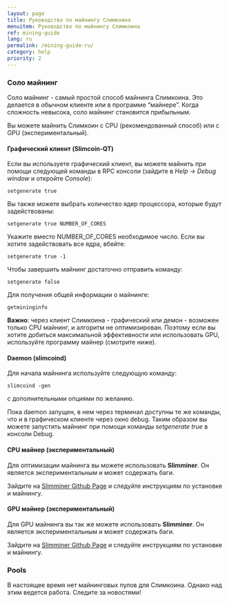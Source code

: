 ```yaml
---
layout: page
title: Руководство по майнингу Слимкоина
menuitem: Руководство по майнингу Слимкоина
ref: mining-guide
lang: ru
permalink: /mining-guide-ru/
category: help
priority: 2
---
```

### Соло майнинг

Соло майнинг - самый простой способ майнинга Слимкоина. Это делается в обычном клиенте или в программе “майнере”. Когда сложность невысока, соло майнинг становится прибыльным.

Вы можете майнить Слимкоин с CPU (рекомендованный способ) или с GPU (экспериментальный).

#### Графический клиент (Slimcoin-QT)

Если вы используете графический клиент, вы можете майнить при помощи следующей команды в RPC консоли (зайдите в _Help_ -> _Debug window_ и откройте _Console_):

`setgenerate true`

Вы также можете выбрать количество ядер процессора, которые будут задействованы:

`setgenerate true NUMBER_OF_CORES`

Укажите вместо NUMBER_OF_CORES необходимое число. Если вы хотите задействовать все ядра, вбейте:

`setgenerate true -1`

Чтобы завершить майнинг достаточно отправить команду:

`setgenerate false`

Для получения общей информации о майнинге:

`getmininginfo`

**Важно**: через клиент Слимкоина - графический или демон - возможен только CPU майнинг, и алгоритм не оптимизирован. Поэтому если вы хотите добиться максимальной эффективности или использовать GPU, используйте программу майнер (смотрите ниже).

#### Daemon (slimcoind)

Для начала майнинга используйте следующую команду:

`slimcoind -gen`

с дополнительными опциями по желанию.

Пока daemon запущен, в нем через терминал доступны те же команды, что и в графическом клиенте через окно debug. Таким образом вы можете запустить майнинг при помощи команды _setgenerate true_ в консоли Debug.

#### CPU майнер (экспериментальный)

Для оптимизации майнинга вы можете использовать **Slimminer**. Он является экспериментальным и может содержать баги.

Зайдите на [Slimminer Github Page](https://github.com/JonnyLatte/slimminer) и следуйте инструкциям по установке и майнингу.

#### GPU майнер (экспериментальный)

Для GPU майнинга вы так же можете использовать **Slimminer**. Он является экспериментальным и может содержать баги.

Зайдите на [Slimminer Github Page](https://github.com/JonnyLatte/slimminerGPU) и следуйте инструкциям по установке и майнингу.

### Pools

В настоящее время нет майнинговых пулов для Слимкоина. Однако над этим ведется работа. Следите за новостями!
